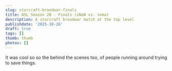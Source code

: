 ```yaml
---
slug: starcraft-broodwar-finals
title: ASL Season 20 - Finals (sNoW vs. soma)
description: A starcraft broodwar match at the top level
publishdate: '2025-10-26'
draft: true
tags: []
thumb: thumb
photos: []
---
```



It was cool so so the behind the scenes too, of people running around trying to save things.

